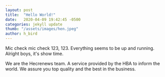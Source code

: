 ```yaml
---
layout: post
title:  "Hello World!"
date:   2020-04-09 19:42:45 -0500
categories: jekyll update
thumb: "/assets/images/hen.jpeg"
author: h_bird
---
```

Mic check mic check 123, 123. Everything seems to be up and running. Alright boys, it's show time.

We are the Hecrenews team. A service provided by the HBA to inform the world. We assure you top quality and the best in the business.
